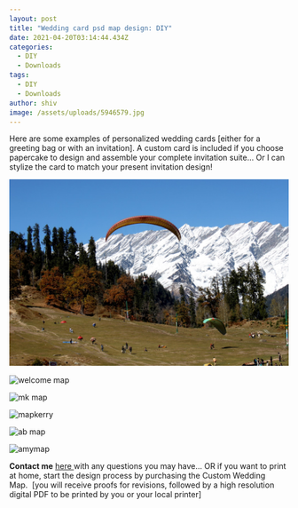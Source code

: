 ```yaml
---
layout: post
title: "Wedding card psd map design: DIY"
date: 2021-04-20T03:14:44.434Z
categories:
  - DIY
  - Downloads
tags:
  - DIY
  - Downloads
author: shiv
image: /assets/uploads/5946579.jpg
---
```

Here are some examples of personalized wedding cards \[either for a greeting bag or with an invitation]. A custom card is included if you choose papercake to design and assemble your complete invitation suite... Or I can stylize the card to match your present invitation design!

![Map Front Back](/assets/uploads/img_7175.jpg "Map Front Back")

![welcome map](/assets/uploads/ma_welcomemapf.jpg "welcome map")

![mk map](/assets/uploads/mk_map21.jpg "mk map")

![mapkerry](/assets/uploads/mapkerry.jpg "mapkerry")

![ab map](/assets/uploads/ab_map.jpg "ab map")

![amymap](/assets/uploads/amymap.jpg "amymap")

**Contact me** [here ](https://www.shivsingh.net/contact-me/)with any questions you may have… OR if you want to print at home, start the design process by purchasing the Custom Wedding Map.  \[you will receive proofs for revisions, followed by a high resolution digital PDF to be printed by you or your local printer]